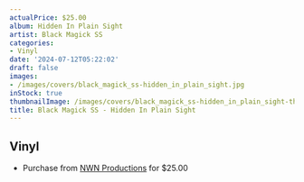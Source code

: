 ```yaml
---
actualPrice: $25.00
album: Hidden In Plain Sight
artist: Black Magick SS
categories:
- Vinyl
date: '2024-07-12T05:22:02'
draft: false
images:
- /images/covers/black_magick_ss-hidden_in_plain_sight.jpg
inStock: true
thumbnailImage: /images/covers/black_magick_ss-hidden_in_plain_sight-thumb.jpg
title: Black Magick SS - Hidden In Plain Sight
---
```


## Vinyl
* Purchase from [NWN Productions](http://shop.nwnprod.com/index.php?route=product/product&path=75&product_id=51972&sort=pd.name&order=ASC) for $25.00
